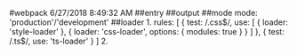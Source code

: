 #webpack
6/27/2018 8:49:32 AM 
##entry
##output
##mode
	mode: 'production'/'development'
##loader
	1. rules: [
      {
        test: /\.css$/,
        use: [
          { loader: 'style-loader' },
          {
            loader: 'css-loader',
            options: {
              modules: true
            }
          }
        ]
      },
      { test: /\.ts$/, use: 'ts-loader' }
    ]
	2. 